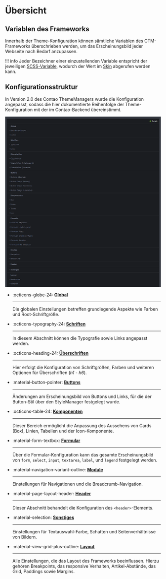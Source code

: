 # Übersicht

## Variablen des Frameworks

Innerhalb der Theme-Konfiguration können sämtliche Variablen des CTM-Frameworks überschrieben werden, um das
Erscheinungsbild jeder Webseite nach Bedarf anzupassen.

!!! info
    Jeder Bezeichner einer einzustellenden Variable entspricht der jeweiligen
    [SCSS-Variable](https://sass-lang.com/guide/#variables), wodurch der Wert im [Skin](../skin.md)
    abgerufen werden kann.

## Konfigurationsstruktur

In Version 2.0 des Contao ThemeManagers wurde die Konfiguration angepasst, sodass die hier dokumentierte Reihenfolge der
Theme-Konfiguration mit der im Contao-Backend übereinstimmt.

![Backend-Ansicht der Theme Konfiguration](../../../../assets/configuration/1_config.png)

<div class="grid cards" markdown>

-   :octicons-globe-24: __[Global](global.md)__ 

    ---

    Die globalen Einstellungen betreffen grundlegende Aspekte wie Farben und Root-Schriftgröße.

-   :octicons-typography-24: __[Schriften](fonts.md)__

    ---

    In diesem Abschnitt können die Typografie sowie Links angepasst werden.

-   :octicons-heading-24: __[Überschriften](headings.md)__

    ---

    Hier erfolgt die Konfiguration von Schriftgrößen, Farben und weiteren Optionen für Überschriften (*h1* - *h6*).

-   :material-button-pointer: __[Buttons](buttons.md)__

    ---

    Änderungen am Erscheinungsbild von Buttons und Links, für die der Button-Stil über den StyleManager festgelegt wurde.

-   :octicons-table-24: __[Komponenten](components.md)__

    ---

    Dieser Bereich ermöglicht die Anpassung des Aussehens von Cards (Box), Linien, Tabellen und der Icon-Komponente.

-   :material-form-textbox: __[Formular](form.md)__

    ---

    Über die Formular-Konfiguration kann das gesamte Erscheinungsbild von `form`, `select`, `input`, `textarea`, `label`,
    und `legend` festgelegt werden.

-   :material-navigation-variant-outline: __[Module](modules.md)__

    ---

    Einstellungen für Navigationen und die Breadcrumb-Navigation.

-   :material-page-layout-header: __[Header](header.md)__

    ---

    Dieser Abschnitt behandelt die Konfiguration des `<header>`-Elements.

-   :material-selection: __[Sonstiges](miscellaneous.md)__

    ---

    Einstellungen für Textauswahl-Farbe, Schatten und Seitenverhältnisse von Bildern.

-   :material-view-grid-plus-outline: __[Layout](layout.md)__

    ---

    Alle Einstellungen, die das Layout des Frameworks beeinflussen. Hierzu gehören Breakpoints, das responsive Verhalten, Artikel-Abstände, das Grid, Paddings sowie Margins.


</div>
